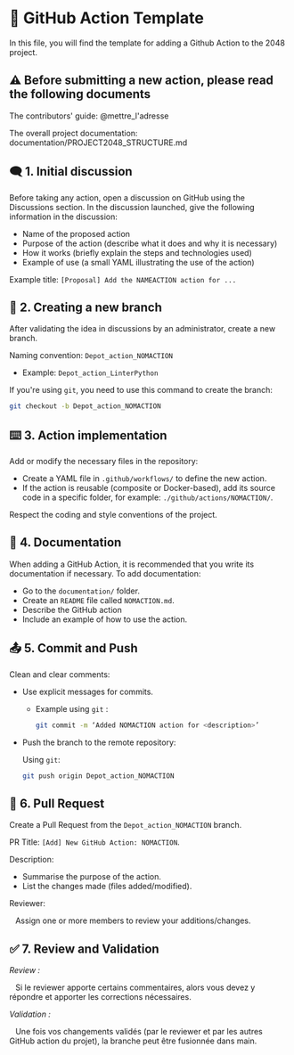 # 📝 GitHub Action Template
In this file, you will find the template for adding a Github Action to the 2048 project.

## ⚠️ Before submitting a new action, please read the following documents
The contributors' guide: @mettre_l'adresse

The overall project documentation: documentation/PROJECT2048_STRUCTURE.md
## 🗨️ 1. Initial discussion
Before taking any action, open a discussion on GitHub using the Discussions section. In the discussion launched, give the following information in the discussion:
  - Name of the proposed action
  - Purpose of the action (describe what it does and why it is necessary)
  - How it works (briefly explain the steps and technologies used)
  - Example of use (a small YAML illustrating the use of the action)

Example title: `[Proposal] Add the NAMEACTION action for ...`

## 🔗 2. Creating a new branch
After validating the idea in discussions by an administrator, create a new branch.

Naming convention: `Depot_action_NOMACTION`
  - Example: `Depot_action_LinterPython`

If you're using `git`, you need to use this command to create the branch: 
```bash
git checkout -b Depot_action_NOMACTION
```

## ⌨️ 3. Action implementation
Add or modify the necessary files in the repository:
  - Create a YAML file in `.github/workflows/` to define the new action.
  - If the action is reusable (composite or Docker-based), add its source code in a specific folder, for example: `./github/actions/NOMACTION/`.

Respect the coding and style conventions of the project.

## 📕 4. Documentation
When adding a GitHub Action, it is recommended that you write its documentation if necessary.
To add documentation:
  - Go to the `documentation/` folder.
  - Create an `README` file called `NOMACTION.md`.
  - Describe the GitHub action
  - Include an example of how to use the action.

## 📤 5. Commit and Push
Clean and clear comments:
- Use explicit messages for commits.
  - Example using `git` :
      ```bash
      git commit -m ‘Added NOMACTION action for <description>’
      ```
- Push the branch to the remote repository:
  
    Using `git`:
    ```bash
    git push origin Depot_action_NOMACTION
    ```

## 📨 6. Pull Request
Create a Pull Request from the `Depot_action_NOMACTION` branch.

PR Title: `[Add] New GitHub Action: NOMACTION`.

Description:
  - Summarise the purpose of the action.
  - List the changes made (files added/modified).

Reviewer: 

&ensp; Assign one or more members to review your additions/changes.

## ✅ 7. Review and Validation
_Review :_

&ensp; Si le reviewer apporte certains commentaires, alors vous devez y répondre et apporter les corrections nécessaires.

_Validation :_

&ensp; Une fois vos changements validés (par le reviewer et par les autres GitHub action du projet), la branche peut être fusionnée dans main.




